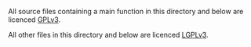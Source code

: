 All source files containing a main function in this directory
and below are licenced
[GPLv3](https://www.gnu.org/licenses/gpl-3.0.en.html).

All other files in this directory and below are licenced [LGPLv3](https://www.gnu.org/licenses/lgpl-3.0.en.html).


